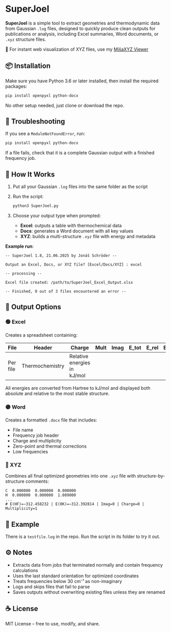 # SuperJoel

**SuperJoel** is a simple tool to extract geometries and thermodynamic data from Gaussian `.log` files, designed to quickly produce clean outputs for publications or analysis, including Excel summaries, Word documents, or `.xyz` structure files.

🔗 For instant web visualization of XYZ files, use my [MíšaXYZ Viewer](https://js-elictes.github.io/MisaXYZ/)

## 📦 Installation

Make sure you have Python 3.6 or later installed, then install the required packages:

```bash
pip install openpyxl python-docx
```

No other setup needed, just clone or download the repo.

## 🔧 Troubleshooting

If you see a `ModuleNotFoundError`, run:

```bash
pip install openpyxl python-docx
```

If a file fails, check that it is a complete Gaussian output with a finished frequency job.

## 🧪 How It Works

1. Put all your Gaussian `.log` files into the same folder as the script  
2. Run the script:

   ```bash
   python3 SuperJoel.py
   ```

3. Choose your output type when prompted:

   - **Excel**: outputs a table with thermochemical data  
   - **Docs**: generates a Word document with all key values  
   - **XYZ**: builds a multi-structure `.xyz` file with energy and metadata  

**Example run**:

```text
-- SuperJoel 1.8, 21.06.2025 by Jonáš Schröder --

Output an Excel, Docs, or XYZ file? [Excel/Docs/XYZ] : excel

-- processing --

Excel file created: /path/to/SuperJoel_Excel_Output.xlsx

-- Finished, 0 out of 3 files encountered an error --
```

## 📁 Output Options

### 🟢 Excel

Creates a spreadsheet containing:

| File | Header             | Charge | Mult | Imag | E_tot    | E_rel   | E_0K     | H_298K   | G_298K   |
|------|--------------------|--------|------|------|----------|---------|----------|----------|----------|
| Per file | Thermochemistry | Relative energies in kJ/mol |  |  |  |  |  |  |  |

All energies are converted from Hartree to kJ/mol and displayed both absolute and relative to the most stable structure.

### 🟣 Word

Creates a formatted `.docx` file that includes:

- File name  
- Frequency job header  
- Charge and multiplicity  
- Zero-point and thermal corrections  
- Low frequencies  

### 🔵 XYZ

Combines all final optimized geometries into one `.xyz` file with structure-by-structure comments:

```text
C  0.000000  0.000000  0.000000
H  0.000000  0.000000  1.089000
...
# E(HF)=−312.458232 | E(0K)=−312.392814 | Imag=0 | Charge=0 | Multiplicity=1
```

## 🧪 Example

There is a `testfile.log` in the repo. Run the script in its folder to try it out.

## ⚙️ Notes

- Extracts data from jobs that terminated normally and contain frequency calculations  
- Uses the last standard orientation for optimized coordinates  
- Treats frequencies below 30 cm⁻¹ as non-imaginary  
- Logs and skips files that fail to parse  
- Saves outputs without overwriting existing files unless they are renamed  

## ☕ License

MIT License – free to use, modify, and share.
